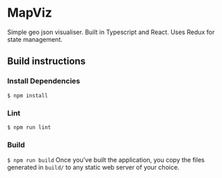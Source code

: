 # MapViz

Simple geo json visualiser. Built in Typescript and React. Uses Redux for state management.

## Build instructions

### Install Dependencies
`$ npm install`

### Lint
`$ npm run lint`

### Build
```$ npm run build```
Once you've built the application, you copy the files generated in `build/` to any static web server of your choice.
